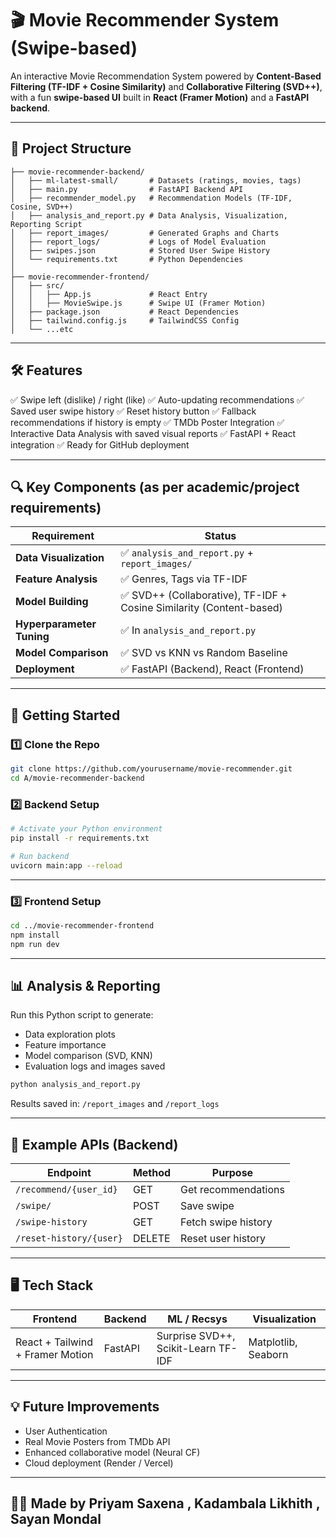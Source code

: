 # 🎬 Movie Recommender System (Swipe-based)

An interactive Movie Recommendation System powered by **Content-Based Filtering (TF-IDF + Cosine Similarity)** and **Collaborative Filtering (SVD++)**, with a fun **swipe-based UI** built in **React (Framer Motion)** and a **FastAPI backend**.

---

## 📂 Project Structure

```
├── movie-recommender-backend/
│   ├── ml-latest-small/       # Datasets (ratings, movies, tags)
│   ├── main.py                # FastAPI Backend API
│   ├── recommender_model.py   # Recommendation Models (TF-IDF, Cosine, SVD++)
│   ├── analysis_and_report.py # Data Analysis, Visualization, Reporting Script
│   ├── report_images/         # Generated Graphs and Charts
│   ├── report_logs/           # Logs of Model Evaluation
│   ├── swipes.json            # Stored User Swipe History
│   └── requirements.txt       # Python Dependencies
│
├── movie-recommender-frontend/
│   ├── src/
│   │   ├── App.js             # React Entry
│   │   ├── MovieSwipe.js      # Swipe UI (Framer Motion)
│   ├── package.json           # React Dependencies
│   ├── tailwind.config.js     # TailwindCSS Config
│   └── ...etc
```

---

## 🛠️ Features

✅ Swipe left (dislike) / right (like)
✅ Auto-updating recommendations
✅ Saved user swipe history
✅ Reset history button
✅ Fallback recommendations if history is empty
✅ TMDb Poster Integration
✅ Interactive Data Analysis with saved visual reports
✅ FastAPI + React integration
✅ Ready for GitHub deployment

---

## 🔍 Key Components (as per academic/project requirements)

| Requirement               | Status                                                              |
| ------------------------- | ------------------------------------------------------------------- |
| **Data Visualization**    | ✅ `analysis_and_report.py` + `report_images/`                       |
| **Feature Analysis**      | ✅ Genres, Tags via TF-IDF                                           |
| **Model Building**        | ✅ SVD++ (Collaborative), TF-IDF + Cosine Similarity (Content-based) |
| **Hyperparameter Tuning** | ✅ In `analysis_and_report.py`                                       |
| **Model Comparison**      | ✅ SVD vs KNN vs Random Baseline                                     |
| **Deployment**            | ✅ FastAPI (Backend), React (Frontend)                               |

---

## 🚀 Getting Started

### 1️⃣ Clone the Repo

```bash
git clone https://github.com/yourusername/movie-recommender.git
cd A/movie-recommender-backend
```

### 2️⃣ Backend Setup

```bash
# Activate your Python environment
pip install -r requirements.txt

# Run backend
uvicorn main:app --reload
```

---

### 3️⃣ Frontend Setup

```bash
cd ../movie-recommender-frontend
npm install
npm run dev
```

---

## 📊 Analysis & Reporting

Run this Python script to generate:

* Data exploration plots
* Feature importance
* Model comparison (SVD, KNN)
* Evaluation logs and images saved

```bash
python analysis_and_report.py
```

Results saved in:
`/report_images` and `/report_logs`

---

## 🎯 Example APIs (Backend)

| Endpoint                | Method | Purpose             |
| ----------------------- | ------ | ------------------- |
| `/recommend/{user_id}`  | GET    | Get recommendations |
| `/swipe/`               | POST   | Save swipe          |
| `/swipe-history`        | GET    | Fetch swipe history |
| `/reset-history/{user}` | DELETE | Reset user history  |

---

## 🖥️ Tech Stack

| Frontend                         | Backend | ML / Recsys                         | Visualization       |
| -------------------------------- | ------- | ----------------------------------- | ------------------- |
| React + Tailwind + Framer Motion | FastAPI | Surprise SVD++, Scikit-Learn TF-IDF | Matplotlib, Seaborn |

---

## 💡 Future Improvements

* User Authentication
* Real Movie Posters from TMDb API
* Enhanced collaborative model (Neural CF)
* Cloud deployment (Render / Vercel)

---

## 👩‍💻 Made by Priyam Saxena , Kadambala Likhith , Sayan Mondal 

